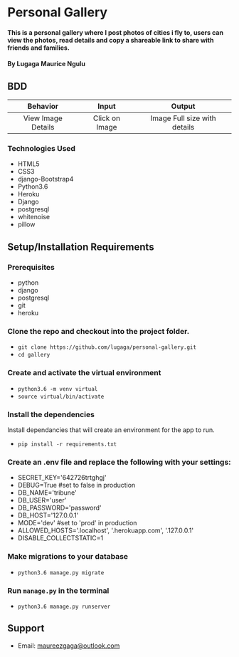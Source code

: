 # Personal Gallery

#### This is a personal gallery where I post photos of cities i fly to, users can view the photos, read details and copy a shareable link to share with friends and families.

#### By **Lugaga Maurice Ngulu**

## BDD
| Behavior| Input | Output |
| :-------------: | :-------------: | :-------------: |
| View Image Details | Click on Image  | Image Full size with details |

### Technologies Used

- HTML5
- CSS3
- django-Bootstrap4
- Python3.6
- Heroku
- Django
- postgresql
- whitenoise
- pillow

## Setup/Installation Requirements

### Prerequisites
- python
- django
- postgresql
- git
- heroku

### Clone the repo and checkout into the project folder.

- `git clone https://github.com/lugaga/personal-gallery.git`
- `cd gallery`

### Create and activate the virtual environment

- `python3.6 -m venv virtual`
- `source virtual/bin/activate`

### Install the dependencies

Install dependancies that will create an environment for the app to run.

- `pip install -r requirements.txt`

### Create an .env file and replace the following with your settings:

- SECRET_KEY='642726trtghgj'
- DEBUG=True #set to false in production
- DB_NAME='tribune'
- DB_USER='user'
- DB_PASSWORD='password'
- DB_HOST='127.0.0.1'
- MODE='dev' #set to 'prod' in production
- ALLOWED_HOSTS='.localhost', '.herokuapp.com', '.127.0.0.1'
- DISABLE_COLLECTSTATIC=1

### Make migrations to your database
- `python3.6 manage.py migrate`

### Run `manage.py` in the terminal

- `python3.6 manage.py runserver`

## Support
* Email: maureezgaga@outlook.com
